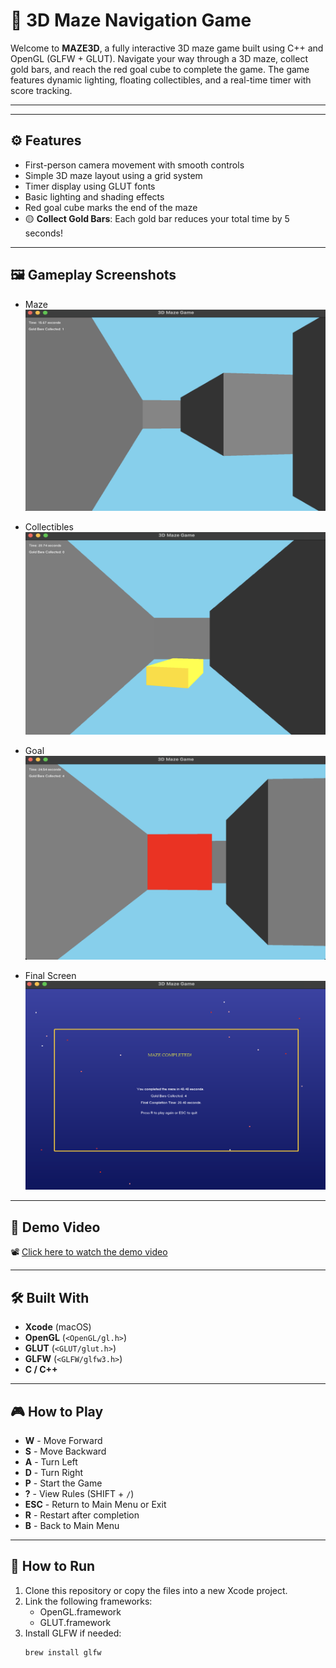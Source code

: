 # 🧱 3D Maze Navigation Game

Welcome to **MAZE3D**, a fully interactive 3D maze game built using C++ and OpenGL (GLFW + GLUT). Navigate your way through a 3D maze, collect gold bars, and reach the red goal cube to complete the game. The game features dynamic lighting, floating collectibles, and a real-time timer with score tracking.

---

---

## ⚙️ Features

- First-person camera movement with smooth controls
- Simple 3D maze layout using a grid system
- Timer display using GLUT fonts
- Basic lighting and shading effects
- Red goal cube marks the end of the maze
- 🟡 **Collect Gold Bars**: Each gold bar reduces your total time by 5 seconds!
---

## 🖼 Gameplay Screenshots

- Maze
![Title Screen](gameplay.png)

- Collectibles
![Title Screen](collectibles.png)

- Goal
![Title Screen](goal.png)

- Final Screen
![Title Screen](congrats.png)

---
## 🎥 Demo Video

📽 [Click here to watch the demo video](demo.mp4)

---
## 🛠️ Built With

- **Xcode** (macOS)
- **OpenGL** (`<OpenGL/gl.h>`)
- **GLUT** (`<GLUT/glut.h>`)
- **GLFW** (`<GLFW/glfw3.h>`)
- **C / C++**

---

## 🎮 How to Play

- **W** - Move Forward  
- **S** - Move Backward  
- **A** - Turn Left  
- **D** - Turn Right  
- **P** - Start the Game  
- **?** - View Rules (SHIFT + `/`)  
- **ESC** - Return to Main Menu or Exit  
- **R** - Restart after completion  
- **B** - Back to Main Menu

---

## 🚀 How to Run

1. Clone this repository or copy the files into a new Xcode project.
2. Link the following frameworks:
   - OpenGL.framework
   - GLUT.framework
3. Install GLFW if needed:
   ```bash
   brew install glfw

